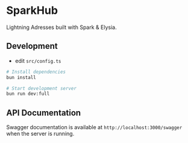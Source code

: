 # SparkHub

Lightning Adresses built with Spark & Elysia.

## Development

* edit `src/config.ts`

```bash
# Install dependencies
bun install

# Start development server
bun run dev:full
```

## API Documentation

Swagger documentation is available at `http://localhost:3000/swagger` when the server is running.
